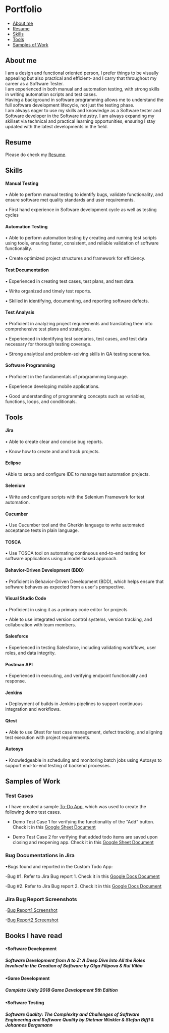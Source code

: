 # Portfolio

- [About me](#about-me)
- [Resume](#resume)
- [Skills](#skills)
- [Tools](#tools)
- [Samples of Work](#samples-of-work)

## About me
I am a design and functional oriented person, I prefer things to be visually appealing but also practical and efficient- and I carry that throughout my career as a Software Tester.  
I am experienced in both manual and automation testing, with strong skills in writing automation scripts and test cases.  
Having a background in software programming allows me to understand the full software development lifecycle, not just the testing phase.  
I am always eager to use my skills and knowledge as a Software tester and Software developer in the Software industry. I am always expanding my skillset via technical and practical learning opportunities, ensuring I stay updated with the latest developments in the field.

## Resume
Please do check my [Resume]([https://drive.google.com/file/d/1m3LCyPL8L2nc8FeiuOWUGTJQBjtDjVZU/view?usp=drive_link](https://drive.google.com/file/d/1LxABlUeRtCQGiYYzaKWUrTGJfGogKn4O/view?usp=sharing)).

## Skills
#### Manual Testing
• Able to perform manual testing to identify bugs, validate functionality, and ensure software met quality standards and user requirements.

• First hand experience in Software development cycle as well as testing cycles
#### Automation Testing
• Able to perform automation testing by creating and running test scripts using tools, ensuring faster, consistent, and reliable validation of software functionality.

• Create optimized project structures and framework for efficiency. 

#### Test Documentation
• Experienced in creating test cases, test plans, and test data.

• Write organized and timely test reports.

• Skilled in identifying, documenting, and reporting software defects.

#### Test Analysis
• Proficient in analyzing project requirements and translating them into comprehensive test plans and strategies.
  
• Experienced in identifying test scenarios, test cases, and test data necessary for thorough testing coverage.
  
• Strong analytical and problem-solving skills in QA testing scenarios.
  

#### Software Programming
• Proficient in the fundamentals of programming language.

• Experience developing mobile applications.
  
• Good understanding of programming concepts such as variables, functions, loops, and conditionals.






## Tools
#### Jira
• Able to create clear and concise bug reports.
  
• Know how to create and and track projects.
  
#### Eclipse
•Able to setup and configure IDE to manage test automation projects.

#### Selenium
• Write and configure scripts with the Selenium Framework for test automation.

#### Cucumber
• Use Cucumber tool and the Gherkin language to write automated acceptance tests in plain language.

#### TOSCA
• Use TOSCA tool on automating continuous end-to-end testing for software applications using a model-based approach.

#### Behavior-Driven Development (BDD)
• Proficient in Behavior-Driven Development (BDD), which helps ensure that software behaves as expected from a user's perspective.

#### Visual Studio Code
• Proficient in using it as a primary code editor for projects
  
• Able to use integrated version control systems, version tracking, and collaboration with team members.

#### Salesforce
• Experienced in testing Salesforce, including validating workflows, user roles, and data integrity.

#### Postman API
• Experienced in executing, and verifying endpoint functionality and response.

#### Jenkins
• Deployment of builds in Jenkins pipelines to support continuous integration and workflows.

#### Qtest
• Able to use Qtest for test case management, defect tracking, and aligning test execution with project requirements.

#### Autosys
• Knowledgeable in scheduling and monitoring batch jobs using Autosys to support end-to-end testing of backend processes.

## Samples of Work
### Test Cases
• I have created a sample [To-Do App](https://drive.google.com/file/d/1VUUGE4EHK4JHJRN7VUDbr7pg_T622AoJ/view?usp=drive_link), which was used to create the following demo test cases.

- Demo Test Case 1 for verifying the functionality of the "Add" button. Check it in this [Google Sheet Document](https://docs.google.com/spreadsheets/d/1sTGFlpksRebW3wokx_kV1x7hVqtdn9-YuPsZyeA237E/edit?usp=sharing)

- Demo Test Case 2 for verifying that added todo items are saved upon closing and reopening app. Check it in this [Google Sheet Document](https://docs.google.com/spreadsheets/d/1bx3F2hfONAz9jvG4BLmjJ1rKaETOjakP-c18B_2JOjc/edit?usp=sharing)

### Bug Documentations in Jira
•Bugs found and reported in the Custom Todo App:

-Bug #1. Refer to Jira Bug report 1. Check it in this [Google Docs Document](https://docs.google.com/document/d/1Z-Sl0vJotKkMHyd-JDT_HumRjl_dtf4F1roVOWlsZgA/edit?usp=sharing)

-Bug #2. Refer to Jira Bug report 2. Check it in this [Google Docs Document](https://docs.google.com/document/d/17hY8YFThOforzugo3j5r438dq3rUD-ovFOsnS3OwXdM/edit?usp=sharing)

### Jira Bug Report Screenshots

-[Bug Report1 Screenshot](https://drive.google.com/file/d/1App-YrW9IXFrOEOlb44PDBdTSpPMW7UV/view?usp=drive_link)

-[Bug Report2 Screenshot](https://drive.google.com/file/d/12sDMtwioW396Z-w8rrBw2pedYQJeMchU/view?usp=drive_link)

## Books I have read
#### •Software Development
##### Software Development from A to Z: A Deep Dive Into All the Roles Involved in the Creation of Software by Olga Filipova & Rui Vilão

#### •Game Development
##### Complete Unity 2018 Game Development 5th Edition

#### •Software Testing
##### Software Quality: The Complexity and Challenges of Software Engineering and Software Quality by Dietmar Winkler & Stefan Biffl & Johannes Bergsmann
